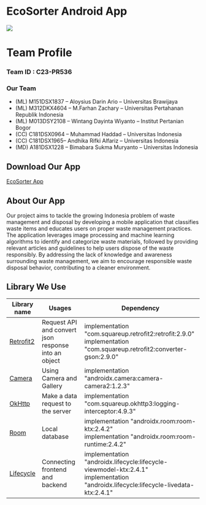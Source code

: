 # EcoSorter Android App

<img src="https://cdn.discordapp.com/attachments/1094915099732488297/1119244757605023777/image.png"/>

# Team Profile

### Team ID : C23-PR536

### Our Team

* (ML) M151DSX1837 – Aloysius Darin Ario – Universitas Brawijaya 
* (ML) M312DKX4604 – M.Farhan Zachary – Universitas Pertahanan Republik Indonesia 
* (ML) M013DSY2108 – Wintang Dayinta Wiyanto – Institut Pertanian Bogor 
* (CC) C181DSX0964 – Muhammad Haddad – Universitas Indonesia 
* (CC) C181DSX1965– Andhika Rifki Alfariz – Universitas Indonesia
* (MD) A181DSX1228 – Bimabara Sukma Muryanto – Universitas  Indonesia

## Download Our App
[EcoSorter App](https://storage.googleapis.com/ecosorter-model/ecoSorter.apk)

## About Our App
Our project aims to tackle the growing Indonesia problem of waste management and disposal by developing a mobile application that classifies waste items and educates users on proper waste management practices. The application leverages image processing and machine learning algorithms to identify and categorize waste materials, followed by providing relevant articles and guidelines to help users dispose of the waste responsibly. By addressing the lack of knowledge and awareness surrounding waste management, we aim to encourage responsible waste disposal behavior, contributing to a cleaner environment.

## Library We Use

| Library name  | Usages        | Dependency    |
| ------------- | ------------- | ------------- |
| [Retrofit2](https://square.github.io/retrofit/) | Request API and convert json response into an object | implementation "com.squareup.retrofit2:retrofit:2.9.0" <br> implementation "com.squareup.retrofit2:converter-gson:2.9.0" |
| [Camera](https://developer.android.com/jetpack/androidx/releases/camera?hl=id) | Using Camera and Gallery | implementation "androidx.camera:camera-camera2:1.2.3" |
| [OkHttp](https://square.github.io/okhttp/) | Make a data request to the server | implementation "com.squareup.okhttp3:logging-interceptor:4.9.3" |
| [Room](https://developer.android.com/jetpack/androidx/releases/room?gclid=CjwKCAjwnZaVBhA6EiwAVVyv9N5Jvs6cSYCGlBiY0NPil7uduzHbZ6cCt3wLu5zziuXBaENV6_JYORoC-FEQAvD_BwE&gclsrc=aw.ds) | Local database | implementation "androidx.room:room-ktx:2.4.2" <br> implementation "androidx.room:room-runtime:2.4.2" |
| [Lifecycle](https://developer.android.com/jetpack/androidx/releases/lifecycle?hl=id) | Connecting frontend and backend | implementation "androidx.lifecycle:lifecycle-viewmodel-ktx:2.4.1" <br> implementation "androidx.lifecycle:lifecycle-livedata-ktx:2.4.1" |











